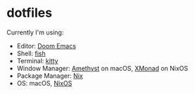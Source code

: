 # dotfiles

Currently I'm using:

- Editor: [Doom Emacs][doom-emacs]
- Shell: [fish][fish]
- Terminal: [kitty][kitty]
- Window Manager: [Amethyst][amethyst] on macOS, [XMonad][xmonad] on NixOS
- Package Manager: [Nix][nix]
- OS: macOS, [NixOS][nixos]

[doom-emacs]: https://github.com/hlissner/doom-emacs
[fish]: https://fishshell.com/
[kitty]: https://sw.kovidgoyal.net/kitty/
[amethyst]: https://github.com/ianyh/Amethyst
[xmonad]: https://xmonad.org/
[nix]: https://nixos.org/
[nixos]: https://nixos.org/
